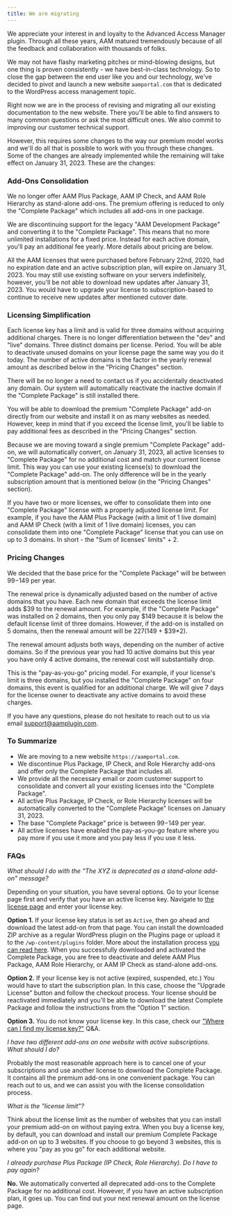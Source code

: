 ```yaml
---
title: We are migrating
---
```


We appreciate your interest in and loyalty to the Advanced Access Manager plugin. Through all these years, AAM matured tremendously because of all the feedback and collaboration with thousands of folks.

We may not have flashy marketing pitches or mind-blowing designs, but one thing is proven consistently - we have best-in-class technology. So to close the gap between the end user like you and our technology, we've decided to pivot and launch a new website `aamportal.com` that is dedicated to the WordPress access management topic.

Right now we are in the process of revising and migrating all our existing documentation to the new website. There you'll be able to find answers to many common questions or ask the most difficult ones. We also commit to improving our customer technical support.

However, this requires some changes to the way our premium model works and we'll do all that is possible to work with you through these changes. Some of the changes are already implemented while the remaining will take effect on January 31, 2023.  These are the changes:

### Add-Ons Consolidation

We no longer offer AAM Plus Package, AAM IP Check, and AAM Role Hierarchy as stand-alone add-ons. The premium offering is reduced to only the "Complete Package" which includes all add-ons in one package.

We are discontinuing support for the legacy "AAM Development Package" and converting it to the "Complete Package". This means that no more unlimited installations for a fixed price. Instead for each active domain, you'll pay an additional fee yearly. More details about pricing are below.

All the AAM licenses that were purchased before February 22nd, 2020, had no expiration date and an active subscription plan, will expire on January 31, 2023. You may still use existing software on your servers indefinitely, however, you'll be not able to download new updates after January 31, 2023. You would have to upgrade your license to subscription-based to continue to receive new updates after mentioned cutover date.

### Licensing Simplification

Each license key has a limit and is valid for three domains without acquiring additional charges. There is no longer differentiation between the "dev" and "live" domains. Three distinct domains per license. Period. You will be able to deactivate unused domains on your license page the same way you do it today. The number of active domains is the factor in the yearly renewal amount as described below in the "Pricing Changes" section.

There will be no longer a need to contact us if you accidentally deactivated any domain. Our system will automatically reactivate the inactive domain if the "Complete Package" is still installed there.

You will be able to download the premium "Complete Package" add-on directly from our website and install it on as many websites as needed. However, keep in mind that if you exceed the license limit, you'll be liable to pay additional fees as described in the "Pricing Changes" section.

Because we are moving toward a single premium "Complete Package" add-on, we will automatically convert, on January 31, 2023, all active licenses to "Complete Package" for no additional cost and match your current license limit. This way you can use your existing license(s) to download the "Complete Package" add-on. The only difference will be in the yearly subscription amount that is mentioned below (in the "Pricing Changes" section).

If you have two or more licenses, we offer to consolidate them into one "Complete Package" license with a properly adjusted license limit. For example, if you have the AAM Plus Package (with a limit of 1 live domain) and AAM IP Check (with a limit of 1 live domain) licenses, you can consolidate them into one "Complete Package" license that you can use on up to 3 domains. In short - the "Sum of licenses' limits" + 2.

### Pricing Changes

We decided that the base price for the "Complete Package" will be between $99-$149 per year.

The renewal price is dynamically adjusted based on the number of active domains that you have. Each new domain that exceeds the license limit adds $39 to the renewal amount. For example, if the "Complete Package" was installed on 2 domains, then you only pay $149 because it is below the default license limit of three domains. However, if the add-on is installed on 5 domains, then the renewal amount will be $227 ($149 + $39*2).

The renewal amount adjusts both ways, depending on the number of active domains. So if the previous year you had 10 active domains but this year you have only 4 active domains, the renewal cost will substantially drop.

This is the "pay-as-you-go" pricing model. For example, if your license's limit is three domains, but you installed the "Complete Package" on four domains, this event is qualified for an additional charge. We will give 7 days for the license owner to deactivate any active domains to avoid these charges.

If you have any questions, please do not hesitate to reach out to us via email [support@aamplugin.com](mailto:support@aamplugin.com).

### To Summarize

- We are moving to a new website `https://aamportal.com`.
- We discontinue Plus Package, IP Check, and Role Hierarchy add-ons and offer only the Complete Package that includes all.
- We provide all the necessary email or zoom customer support to consolidate and convert all your existing licenses into the "Complete Package".
- All active Plus Package, IP Check, or Role Hierarchy licenses will be automatically converted to the "Complete Package" licenses on January 31, 2023.
- The base "Complete Package" price is between $99-$149 per year.
- All active licenses have enabled the pay-as-you-go feature where you pay more if you use it more and you pay less if you use it less.

### FAQs

_What should I do with the "The XYZ is deprecated as a stand-alone add-on" message?_

Depending on your situation, you have several options. Go to your license page first and verify that you have an active license key. Navigate to [the license page](/license) and enter your license key.

**Option 1.** If your license key status is set as `Active`, then go ahead and download the latest add-on from that page. You can install the downloaded ZIP archive as a regular WordPress plugin on the Plugins page or upload it to the `/wp-content/plugins` folder. More about the installation process [you can read here](/question/aam-premium/). When you successfully downloaded and activated the Complete Package, you are free to deactivate and delete AAM Plus Package, AAM Role Hierarchy, or AAM IP Check as stand-alone add-ons.

**Option 2.** If your license key is not active (expired, suspended, etc.) You would have to start the subscription plan. In this case, choose the "Upgrade License" button and follow the checkout process. Your license should be reactivated immediately and you'll be able to download the latest Complete Package and follow the instructions from the "Option 1" section.

**Option 3.** You do not know your license key. In this case, check our ["Where can I find my license key?"](/question/licensing/find-license-key) Q&A.

_I have two different add-ons on one website with active subscriptions. What should I do?_

Probably the most reasonable approach here is to cancel one of your subscriptions and use another license to download the Complete Package. It contains all the premium add-ons in one convenient package. You can reach out to us, and we can assist you with the license consolidation process.

_What is the "license limit"?_

Think about the license limit as the number of websites that you can install your premium add-on on without paying extra. When you buy a license key, by default, you can download and install our premium Complete Package add-on on up to 3 websites. If you choose to go beyond 3 websites, this is where you "pay as you go" for each additional website.

_I already purchase Plus Package (IP Check, Role Hierarchy). Do I have to pay again?_

**No.** We automatically converted all deprecated add-ons to the Complete Package for no additional cost. However, if you have an active subscription plan, it goes up. You can find out your next renewal amount on the license page.